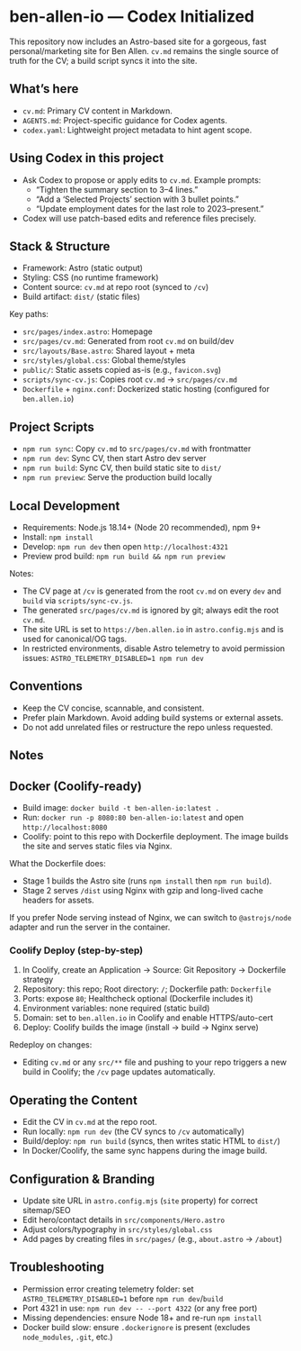 # ben-allen-io — Codex Initialized

This repository now includes an Astro-based site for a gorgeous, fast personal/marketing site for Ben Allen. `cv.md` remains the single source of truth for the CV; a build script syncs it into the site.

## What’s here

- `cv.md`: Primary CV content in Markdown.
- `AGENTS.md`: Project-specific guidance for Codex agents.
- `codex.yaml`: Lightweight project metadata to hint agent scope.

## Using Codex in this project

- Ask Codex to propose or apply edits to `cv.md`. Example prompts:
  - “Tighten the summary section to 3–4 lines.”
  - “Add a ‘Selected Projects’ section with 3 bullet points.”
  - “Update employment dates for the last role to 2023–present.”
- Codex will use patch-based edits and reference files precisely.

## Stack & Structure

- Framework: Astro (static output)
- Styling: CSS (no runtime framework)
- Content source: `cv.md` at repo root (synced to `/cv`)
- Build artifact: `dist/` (static files)

Key paths:
- `src/pages/index.astro`: Homepage
- `src/pages/cv.md`: Generated from root `cv.md` on build/dev
- `src/layouts/Base.astro`: Shared layout + meta
- `src/styles/global.css`: Global theme/styles
- `public/`: Static assets copied as-is (e.g., `favicon.svg`)
- `scripts/sync-cv.js`: Copies root `cv.md` → `src/pages/cv.md`
- `Dockerfile` + `nginx.conf`: Dockerized static hosting (configured for `ben.allen.io`)

## Project Scripts

- `npm run sync`: Copy `cv.md` to `src/pages/cv.md` with frontmatter
- `npm run dev`: Sync CV, then start Astro dev server
- `npm run build`: Sync CV, then build static site to `dist/`
- `npm run preview`: Serve the production build locally

## Local Development

- Requirements: Node.js 18.14+ (Node 20 recommended), npm 9+
- Install: `npm install`
- Develop: `npm run dev` then open `http://localhost:4321`
- Preview prod build: `npm run build && npm run preview`

Notes:
- The CV page at `/cv` is generated from the root `cv.md` on every `dev` and `build` via `scripts/sync-cv.js`.
- The generated `src/pages/cv.md` is ignored by git; always edit the root `cv.md`.
 - The site URL is set to `https://ben.allen.io` in `astro.config.mjs` and is used for canonical/OG tags.
- In restricted environments, disable Astro telemetry to avoid permission issues: `ASTRO_TELEMETRY_DISABLED=1 npm run dev`

## Conventions

- Keep the CV concise, scannable, and consistent.
- Prefer plain Markdown. Avoid adding build systems or external assets.
- Do not add unrelated files or restructure the repo unless requested.

## Notes

## Docker (Coolify-ready)

- Build image: `docker build -t ben-allen-io:latest .`
- Run: `docker run -p 8080:80 ben-allen-io:latest` and open `http://localhost:8080`
- Coolify: point to this repo with Dockerfile deployment. The image builds the site and serves static files via Nginx.

What the Dockerfile does:
- Stage 1 builds the Astro site (runs `npm install` then `npm run build`).
- Stage 2 serves `/dist` using Nginx with gzip and long-lived cache headers for assets.

If you prefer Node serving instead of Nginx, we can switch to `@astrojs/node` adapter and run the server in the container.

### Coolify Deploy (step-by-step)

1) In Coolify, create an Application → Source: Git Repository → Dockerfile strategy
2) Repository: this repo; Root directory: `/`; Dockerfile path: `Dockerfile`
3) Ports: expose `80`; Healthcheck optional (Dockerfile includes it)
4) Environment variables: none required (static build)
5) Domain: set to `ben.allen.io` in Coolify and enable HTTPS/auto-cert
6) Deploy: Coolify builds the image (install → build → Nginx serve)

Redeploy on changes:
- Editing `cv.md` or any `src/**` file and pushing to your repo triggers a new build in Coolify; the `/cv` page updates automatically.

## Operating the Content

- Edit the CV in `cv.md` at the repo root.
- Run locally: `npm run dev` (the CV syncs to `/cv` automatically)
- Build/deploy: `npm run build` (syncs, then writes static HTML to `dist/`)
- In Docker/Coolify, the same sync happens during the image build.

## Configuration & Branding

- Update site URL in `astro.config.mjs` (`site` property) for correct sitemap/SEO
- Edit hero/contact details in `src/components/Hero.astro`
- Adjust colors/typography in `src/styles/global.css`
- Add pages by creating files in `src/pages/` (e.g., `about.astro` → `/about`)

## Troubleshooting

- Permission error creating telemetry folder: set `ASTRO_TELEMETRY_DISABLED=1` before `npm run dev`/`build`
- Port 4321 in use: `npm run dev -- --port 4322` (or any free port)
- Missing dependencies: ensure Node 18+ and re-run `npm install`
- Docker build slow: ensure `.dockerignore` is present (excludes `node_modules`, `.git`, etc.)
